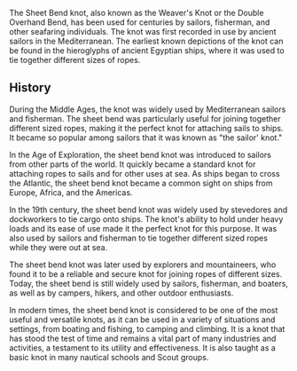 The Sheet Bend knot, also known as the Weaver's Knot or the Double Overhand Bend, has been used for centuries by sailors, fisherman, and other seafaring individuals. The knot was first recorded in use by ancient sailors in the Mediterranean. The earliest known depictions of the knot can be found in the hieroglyphs of ancient Egyptian ships, where it was used to tie together different sizes of ropes.

## History

During the Middle Ages, the knot was widely used by Mediterranean sailors and fisherman. The sheet bend was particularly useful for joining together different sized ropes, making it the perfect knot for attaching sails to ships. It became so popular among sailors that it was known as "the sailor' knot."

In the Age of Exploration, the sheet bend knot was introduced to sailors from other parts of the world. It quickly became a standard knot for attaching ropes to sails and for other uses at sea. As ships began to cross the Atlantic, the sheet bend knot became a common sight on ships from Europe, Africa, and the Americas.

In the 19th century, the sheet bend knot was widely used by stevedores and dockworkers to tie cargo onto ships. The knot's ability to hold under heavy loads and its ease of use made it the perfect knot for this purpose. It was also used by sailors and fisherman to tie together different sized ropes while they were out at sea.

The sheet bend knot was later used by explorers and mountaineers, who found it to be a reliable and secure knot for joining ropes of different sizes. Today, the sheet bend is still widely used by sailors, fisherman, and boaters, as well as by campers, hikers, and other outdoor enthusiasts.

In modern times, the sheet bend knot is considered to be one of the most useful and versatile knots, as it can be used in a variety of situations and settings, from boating and fishing, to camping and climbing. It is a knot that has stood the test of time and remains a vital part of many industries and activities, a testament to its utility and effectiveness. It is also taught as a basic knot in many nautical schools and Scout groups.
